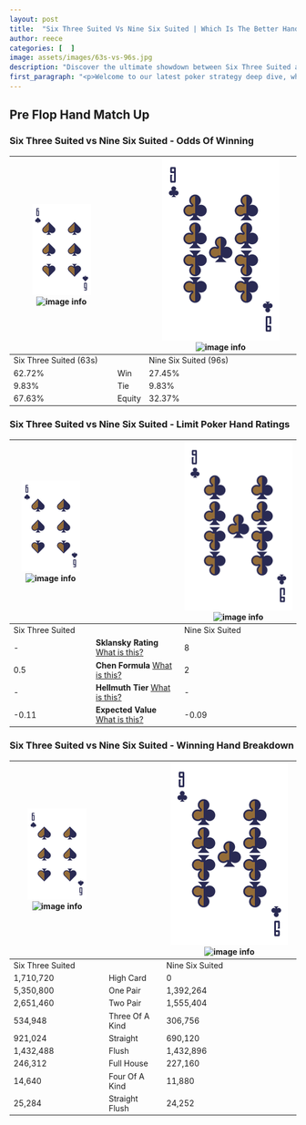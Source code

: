 ```yaml
---
layout: post
title:  "Six Three Suited Vs Nine Six Suited | Which Is The Better Hand In Poker? A Complete Guide"
author: reece
categories: [  ]
image: assets/images/63s-vs-96s.jpg
description: "Discover the ultimate showdown between Six Three Suited and Nine Six Suited in poker! Uncover the odds, strategies, and scenarios where one hand triumphs over the other. Get ready to up your poker game with this thrilling analysis."
first_paragraph: "<p>Welcome to our latest poker strategy deep dive, where we're pitting two distinct hands against each other in a high-stakes showdown: Six Three Suited vs Nine Six Suited.</p><p>In the dynamic world of poker, every decision counts, and knowing which hand holds the upper hand is key to your success at the table.</p><p>In this article, we'll dissect these two hands, explore the scenarios where one dominates the other, and equip you with the knowledge to make strategic choices that can tip the odds in your favor.</p><p>Get ready to unravel the intriguing dynamics of these poker hands and elevate your game to new heights.</p>"
---
```




[comment]: # (sp0)

## Pre Flop Hand Match Up

<div class="table hand-ratings" markdown="1"> 



### Six Three Suited vs Nine Six Suited - Odds Of Winning


    
| ![image info](assets/images/hand1/6.png) ![image info](assets/images/hand1/3s.png) |  | ![image info](assets/images/hand2/9.png) ![image info](assets/images/hand2/6s.png) |
| -------- | -------- | -------- |
| Six Three Suited (63s) |  | Nine Six Suited (96s) |
| 62.72% | Win | 27.45% |
| 9.83% | Tie | 9.83% |
| 67.63% | Equity | 32.37% |




[comment]: # (sp1)



### Six Three Suited vs Nine Six Suited - Limit Poker Hand Ratings


    
| ![image info](assets/images/hand1/6.png) ![image info](assets/images/hand1/3s.png) |  | ![image info](assets/images/hand2/9.png) ![image info](assets/images/hand2/6s.png) |
| -------- | -------- | -------- |
| Six Three Suited |  | Nine Six Suited |
| - | **Sklansky Rating** [What is this?](/sklansky-rating-explained) | 8 |
| 0.5 | **Chen Formula** [What is this?](/chen-formula-explained) | 2 |
| - | **Hellmuth Tier** [What is this?](/Hellmuth-tier-explained) | - |
| -0.11 | **Expected Value** [What is this?](/expected-value-explained) | -0.09 |




[comment]: # (sp2)



### Six Three Suited vs Nine Six Suited - Winning Hand Breakdown


    
| ![image info](assets/images/hand1/6.png) ![image info](assets/images/hand1/3s.png) |  | ![image info](assets/images/hand2/9.png) ![image info](assets/images/hand2/6s.png) |
| -------- | -------- | -------- |
| Six Three Suited |  | Nine Six Suited |
| 1,710,720 | High Card | 0 |
| 5,350,800 | One Pair | 1,392,264 |
| 2,651,460 | Two Pair | 1,555,404 |
| 534,948 | Three Of A Kind | 306,756 |
| 921,024 | Straight | 690,120 |
| 1,432,488 | Flush | 1,432,896 |
| 246,312 | Full House | 227,160 |
| 14,640 | Four Of A Kind | 11,880 |
| 25,284 | Straight Flush | 24,252 |




[comment]: # (sp3)



</div>

[comment]: # (sp4)



[comment]: # (sp5)

